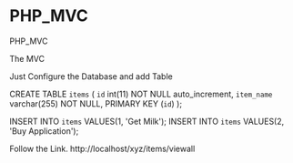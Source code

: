PHP_MVC
=======

PHP_MVC


The MVC 

Just Configure the Database and add Table

CREATE TABLE `items` (
  `id` int(11) NOT NULL auto_increment,
  `item_name` varchar(255) NOT NULL,
  PRIMARY KEY  (`id`)
);
 
INSERT INTO `items` VALUES(1, 'Get Milk');
INSERT INTO `items` VALUES(2, 'Buy Application');



Follow the Link.
http://localhost/xyz/items/viewall